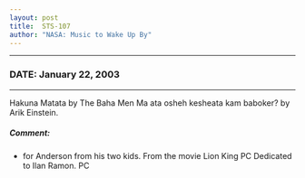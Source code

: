```yaml
---
layout: post
title:  STS-107
author: "NASA: Music to Wake Up By"
---
```


----
### DATE: January 22, 2003
----
Hakuna Matata by The Baha Men
Ma ata osheh kesheata kam baboker? by Arik Einstein.

##### Comment:
* for Anderson from his two kids. From the movie Lion King PC
Dedicated to Ilan Ramon. PC
